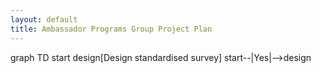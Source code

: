 ```yaml
---
layout: default
title: Ambassador Programs Group Project Plan
---
```


<div class="mermaid">
graph TD
    start<Feasibility: who are the survey audiences?>
    design[Design standardised survey]
    start--|Yes|-->design
</div>
